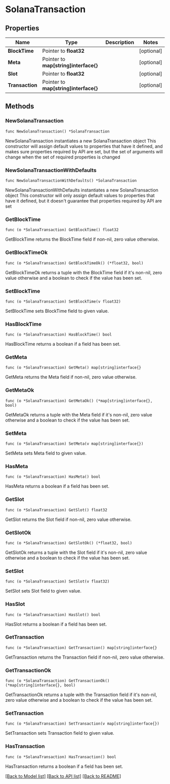 # SolanaTransaction

## Properties

Name | Type | Description | Notes
------------ | ------------- | ------------- | -------------
**BlockTime** | Pointer to **float32** |  | [optional] 
**Meta** | Pointer to **map[string]interface{}** |  | [optional] 
**Slot** | Pointer to **float32** |  | [optional] 
**Transaction** | Pointer to **map[string]interface{}** |  | [optional] 

## Methods

### NewSolanaTransaction

`func NewSolanaTransaction() *SolanaTransaction`

NewSolanaTransaction instantiates a new SolanaTransaction object
This constructor will assign default values to properties that have it defined,
and makes sure properties required by API are set, but the set of arguments
will change when the set of required properties is changed

### NewSolanaTransactionWithDefaults

`func NewSolanaTransactionWithDefaults() *SolanaTransaction`

NewSolanaTransactionWithDefaults instantiates a new SolanaTransaction object
This constructor will only assign default values to properties that have it defined,
but it doesn't guarantee that properties required by API are set

### GetBlockTime

`func (o *SolanaTransaction) GetBlockTime() float32`

GetBlockTime returns the BlockTime field if non-nil, zero value otherwise.

### GetBlockTimeOk

`func (o *SolanaTransaction) GetBlockTimeOk() (*float32, bool)`

GetBlockTimeOk returns a tuple with the BlockTime field if it's non-nil, zero value otherwise
and a boolean to check if the value has been set.

### SetBlockTime

`func (o *SolanaTransaction) SetBlockTime(v float32)`

SetBlockTime sets BlockTime field to given value.

### HasBlockTime

`func (o *SolanaTransaction) HasBlockTime() bool`

HasBlockTime returns a boolean if a field has been set.

### GetMeta

`func (o *SolanaTransaction) GetMeta() map[string]interface{}`

GetMeta returns the Meta field if non-nil, zero value otherwise.

### GetMetaOk

`func (o *SolanaTransaction) GetMetaOk() (*map[string]interface{}, bool)`

GetMetaOk returns a tuple with the Meta field if it's non-nil, zero value otherwise
and a boolean to check if the value has been set.

### SetMeta

`func (o *SolanaTransaction) SetMeta(v map[string]interface{})`

SetMeta sets Meta field to given value.

### HasMeta

`func (o *SolanaTransaction) HasMeta() bool`

HasMeta returns a boolean if a field has been set.

### GetSlot

`func (o *SolanaTransaction) GetSlot() float32`

GetSlot returns the Slot field if non-nil, zero value otherwise.

### GetSlotOk

`func (o *SolanaTransaction) GetSlotOk() (*float32, bool)`

GetSlotOk returns a tuple with the Slot field if it's non-nil, zero value otherwise
and a boolean to check if the value has been set.

### SetSlot

`func (o *SolanaTransaction) SetSlot(v float32)`

SetSlot sets Slot field to given value.

### HasSlot

`func (o *SolanaTransaction) HasSlot() bool`

HasSlot returns a boolean if a field has been set.

### GetTransaction

`func (o *SolanaTransaction) GetTransaction() map[string]interface{}`

GetTransaction returns the Transaction field if non-nil, zero value otherwise.

### GetTransactionOk

`func (o *SolanaTransaction) GetTransactionOk() (*map[string]interface{}, bool)`

GetTransactionOk returns a tuple with the Transaction field if it's non-nil, zero value otherwise
and a boolean to check if the value has been set.

### SetTransaction

`func (o *SolanaTransaction) SetTransaction(v map[string]interface{})`

SetTransaction sets Transaction field to given value.

### HasTransaction

`func (o *SolanaTransaction) HasTransaction() bool`

HasTransaction returns a boolean if a field has been set.


[[Back to Model list]](../README.md#documentation-for-models) [[Back to API list]](../README.md#documentation-for-api-endpoints) [[Back to README]](../README.md)


